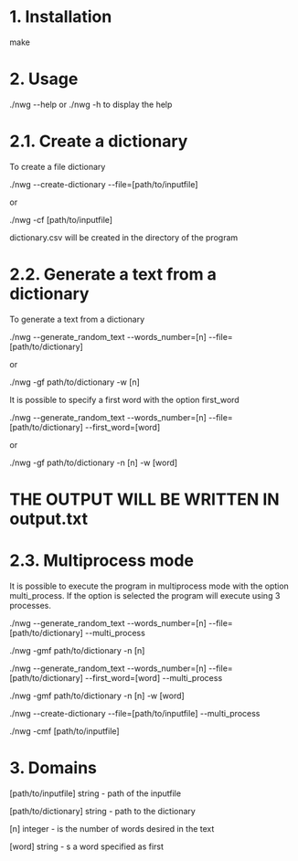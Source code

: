 # 1. Installation
make

# 2. Usage
./nwg --help
or
./nwg -h
to display the help

# 2.1. Create a dictionary
To create a file dictionary

./nwg --create-dictionary --file=[path/to/inputfile]

or

./nwg -cf [path/to/inputfile]

dictionary.csv will be created in the directory of the program

# 2.2. Generate a text from a dictionary
To generate a text from a dictionary

./nwg --generate_random_text --words_number=[n] --file=[path/to/dictionary]

or

./nwg -gf path/to/dictionary -w [n]

It is possible to specify a first word with the option first_word

./nwg --generate_random_text --words_number=[n] --file=[path/to/dictionary] --first_word=[word]

or

./nwg -gf path/to/dictionary -n [n] -w [word]

# THE OUTPUT WILL BE WRITTEN IN output.txt

# 2.3. Multiprocess mode
It is possible to execute the program in multiprocess mode with the option multi_process. If the option is selected the program will execute using 3 processes.

./nwg --generate_random_text --words_number=[n] --file=[path/to/dictionary] --multi_process

./nwg -gmf path/to/dictionary -n [n]

./nwg --generate_random_text --words_number=[n] --file=[path/to/dictionary] --first_word=[word] --multi_process

./nwg -gmf path/to/dictionary -n [n] -w [word]

./nwg --create-dictionary --file=[path/to/inputfile] --multi_process

./nwg -cmf [path/to/inputfile]

# 3. Domains

[path/to/inputfile] string - path of the inputfile

[path/to/dictionary] string - path to the dictionary

[n] integer - is the number of words desired in the text

[word] string - s a word specified as first
